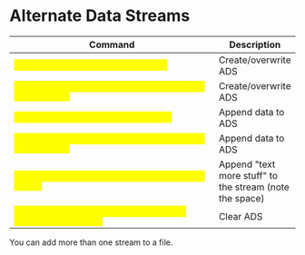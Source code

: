 # Alternate Data Streams

<table data-header-hidden data-full-width="true"><thead><tr><th width="611">Command</th><th>Description</th></tr></thead><tbody><tr><td><mark style="color:yellow;"><code>echo "text" > &#x3C;file>:&#x3C;StreamName></code></mark></td><td>Create/overwrite ADS</td></tr><tr><td><mark style="color:yellow;"><code>Set-Content &#x3C;file> -Value "text" -Stream &#x3C;StreamName></code></mark></td><td>Create/overwrite ADS</td></tr><tr><td><mark style="color:yellow;"><code>echo "text" >> &#x3C;file>:&#x3C;StreamName></code></mark></td><td>Append data to ADS</td></tr><tr><td><mark style="color:yellow;"><code>Add-Content &#x3C;file> -Value "text" -Stream &#x3C;StreamName></code></mark></td><td>Append data to ADS</td></tr><tr><td><mark style="color:yellow;"><code>echo "text" >> &#x3C;file>:&#x3C;StreamName> "more stuff"</code></mark></td><td>Append "text more stuff" to the stream (note the space)</td></tr><tr><td><mark style="color:yellow;"><code>Clear-Content -Path &#x3C;Path\FileName> -Stream &#x3C;StreamName></code></mark></td><td>Clear ADS</td></tr></tbody></table>

You can add more than one stream to a file.
